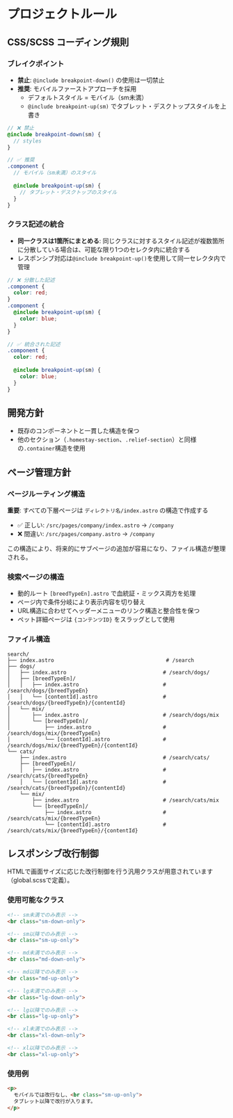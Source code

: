 # プロジェクトルール

## CSS/SCSS コーディング規則

### ブレイクポイント
- **禁止**: `@include breakpoint-down()` の使用は一切禁止
- **推奨**: モバイルファーストアプローチを採用
  - デフォルトスタイル = モバイル（sm未満）
  - `@include breakpoint-up(sm)` でタブレット・デスクトップスタイルを上書き

```scss
// ❌ 禁止
@include breakpoint-down(sm) {
  // styles
}

// ✅ 推奨
.component {
  // モバイル（sm未満）のスタイル
  
  @include breakpoint-up(sm) {
    // タブレット・デスクトップのスタイル
  }
}
```

### クラス記述の統合
- **同一クラスは1箇所にまとめる**: 同じクラスに対するスタイル記述が複数箇所に分散している場合は、可能な限り1つのセレクタ内に統合する
- レスポンシブ対応は`@include breakpoint-up()`を使用して同一セレクタ内で管理

```scss
// ❌ 分散した記述
.component {
  color: red;
}
.component {
  @include breakpoint-up(sm) {
    color: blue;
  }
}

// ✅ 統合された記述
.component {
  color: red;
  
  @include breakpoint-up(sm) {
    color: blue;
  }
}
```

## 開発方針
- 既存のコンポーネントと一貫した構造を保つ
- 他のセクション（`.homestay-section`、`.relief-section`）と同様の`.container`構造を使用

## ページ管理方針

### ページルーティング構造
**重要**: すべての下層ページは `ディレクトリ名/index.astro` の構造で作成する

- ✅ 正しい: `/src/pages/company/index.astro` → `/company`
- ❌ 間違い: `/src/pages/company.astro` → `/company`

この構造により、将来的にサブページの追加が容易になり、ファイル構造が整理される。

### 検索ページの構造
- 動的ルート `[breedTypeEn].astro` で血統証・ミックス両方を処理
- ページ内で条件分岐により表示内容を切り替え
- URL構造に合わせてヘッダーメニューのリンク構造と整合性を保つ
- ペット詳細ページは `{コンテンツID}` をスラッグとして使用

### ファイル構造
```
search/
├── index.astro                                    # /search
├── dogs/
│   ├── index.astro                               # /search/dogs/
│   ├── [breedTypeEn]/
│   │   ├── index.astro                           # /search/dogs/{breedTypeEn}
│   │   └── [contentId].astro                     # /search/dogs/{breedTypeEn}/{contentId}
│   └── mix/
│       ├── index.astro                           # /search/dogs/mix
│       └── [breedTypeEn]/
│           ├── index.astro                       # /search/dogs/mix/{breedTypeEn}
│           └── [contentId].astro                 # /search/dogs/mix/{breedTypeEn}/{contentId}
└── cats/
    ├── index.astro                               # /search/cats/
    ├── [breedTypeEn]/
    │   ├── index.astro                           # /search/cats/{breedTypeEn}
    │   └── [contentId].astro                     # /search/cats/{breedTypeEn}/{contentId}
    └── mix/
        ├── index.astro                           # /search/cats/mix
        └── [breedTypeEn]/
            ├── index.astro                       # /search/cats/mix/{breedTypeEn}
            └── [contentId].astro                 # /search/cats/mix/{breedTypeEn}/{contentId}
```

## レスポンシブ改行制御

HTMLで画面サイズに応じた改行制御を行う汎用クラスが用意されています（global.scssで定義）。

### 使用可能なクラス

```html
<!-- sm未満でのみ表示 -->
<br class="sm-down-only">

<!-- sm以降でのみ表示 -->
<br class="sm-up-only">

<!-- md未満でのみ表示 -->
<br class="md-down-only">

<!-- md以降でのみ表示 -->
<br class="md-up-only">

<!-- lg未満でのみ表示 -->
<br class="lg-down-only">

<!-- lg以降でのみ表示 -->
<br class="lg-up-only">

<!-- xl未満でのみ表示 -->
<br class="xl-down-only">

<!-- xl以降でのみ表示 -->
<br class="xl-up-only">
```

### 使用例
```html
<p>
  モバイルでは改行なし、<br class="sm-up-only">
  タブレット以降で改行が入ります。
</p>
```